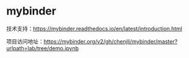 # mybinder

技术支持：https://mybinder.readthedocs.io/en/latest/introduction.html

项目访问地址：https://mybinder.org/v2/gh/chenjli/mybinder/master?urlpath=lab/tree/demo.ipynb

